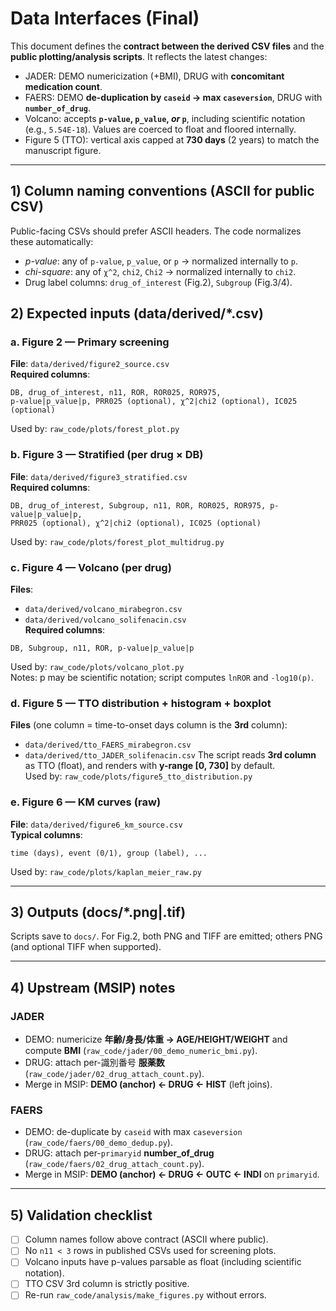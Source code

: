 # Data Interfaces (Final)

This document defines the **contract between the derived CSV files** and the **public plotting/analysis scripts**.
It reflects the latest changes:
- JADER: DEMO numericization (+BMI), DRUG with **concomitant medication count**.
- FAERS: DEMO **de-duplication by `caseid` → max `caseversion`**, DRUG with **`number_of_drug`**.
- Volcano: accepts **`p-value`, `p_value`, _or_ `p`**, including scientific notation (e.g., `5.54E-18`). Values are coerced to float and floored internally.
- Figure 5 (TTO): vertical axis capped at **730 days** (2 years) to match the manuscript figure.

---

## 1) Column naming conventions (ASCII for public CSV)
Public-facing CSVs should prefer ASCII headers. The code normalizes these automatically:
- *p-value*: any of `p-value`, `p_value`, or `p` → normalized internally to `p`.
- *chi-square*: any of `χ^2`, `chi2`, `Chi2` → normalized internally to `chi2`.
- Drug label columns: `drug_of_interest` (Fig.2), `Subgroup` (Fig.3/4).

## 2) Expected inputs (data/derived/*.csv)

### a. Figure 2 — Primary screening
**File**: `data/derived/figure2_source.csv`  
**Required columns**:
```
DB, drug_of_interest, n11, ROR, ROR025, ROR975,
p-value|p_value|p, PRR025 (optional), χ^2|chi2 (optional), IC025 (optional)
```
Used by: `raw_code/plots/forest_plot.py`

### b. Figure 3 — Stratified (per drug × DB)
**File**: `data/derived/figure3_stratified.csv`  
**Required columns**:
```
DB, drug_of_interest, Subgroup, n11, ROR, ROR025, ROR975, p-value|p_value|p,
PRR025 (optional), χ^2|chi2 (optional), IC025 (optional)
```
Used by: `raw_code/plots/forest_plot_multidrug.py`

### c. Figure 4 — Volcano (per drug)
**Files**:  
- `data/derived/volcano_mirabegron.csv`  
- `data/derived/volcano_solifenacin.csv`  
**Required columns**:
```
DB, Subgroup, n11, ROR, p-value|p_value|p
```
Used by: `raw_code/plots/volcano_plot.py`  
Notes: p may be scientific notation; script computes `lnROR` and `-log10(p)`.

### d. Figure 5 — TTO distribution + histogram + boxplot
**Files** (one column = time-to-onset days column is the **3rd** column):
- `data/derived/tto_FAERS_mirabegron.csv`
- `data/derived/tto_JADER_solifenacin.csv`
The script reads **3rd column** as TTO (float), and renders with **y-range [0, 730]** by default.  
Used by: `raw_code/plots/figure5_tto_distribution.py`

### e. Figure 6 — KM curves (raw)
**File**: `data/derived/figure6_km_source.csv`  
**Typical columns**:
```
time (days), event (0/1), group (label), ... 
```
Used by: `raw_code/plots/kaplan_meier_raw.py`

---

## 3) Outputs (docs/*.png|.tif)
Scripts save to `docs/`. For Fig.2, both PNG and TIFF are emitted; others PNG (and optional TIFF when supported).

---

## 4) Upstream (MSIP) notes

### JADER
- DEMO: numericize **年齢/身長/体重 → AGE/HEIGHT/WEIGHT** and compute **BMI** (`raw_code/jader/00_demo_numeric_bmi.py`).
- DRUG: attach per-識別番号 **服薬数** (`raw_code/jader/02_drug_attach_count.py`).
- Merge in MSIP: **DEMO (anchor) ← DRUG ← HIST** (left joins).

### FAERS
- DEMO: de-duplicate by `caseid` with max `caseversion` (`raw_code/faers/00_demo_dedup.py`).
- DRUG: attach per-`primaryid` **number_of_drug** (`raw_code/faers/02_drug_attach_count.py`).
- Merge in MSIP: **DEMO (anchor) ← DRUG ← OUTC ← INDI** on `primaryid`.

---

## 5) Validation checklist
- [ ] Column names follow above contract (ASCII where public).
- [ ] No `n11 < 3` rows in published CSVs used for screening plots.
- [ ] Volcano inputs have p-values parsable as float (including scientific notation).
- [ ] TTO CSV 3rd column is strictly positive.
- [ ] Re-run `raw_code/analysis/make_figures.py` without errors.
